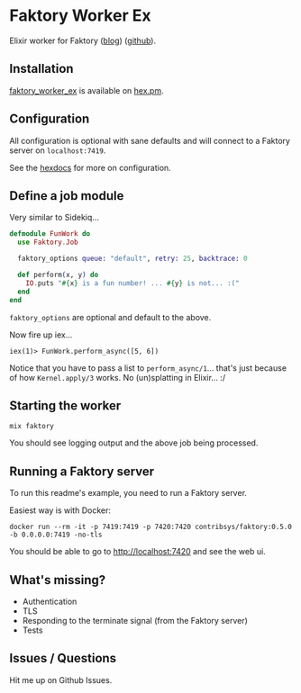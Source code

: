 # Faktory Worker Ex

Elixir worker for Faktory ([blog](http://www.mikeperham.com/2017/10/24/introducing-faktory/)) ([github](https://github.com/contribsys/faktory)).

## Installation

[faktory_worker_ex](https://hex.pm/packages/faktory_worker_ex) is available on
[hex.pm](https://hex.pm).


## Configuration

All configuration is optional with sane defaults and will connect to a
Faktory server on `localhost:7419`.

See the
[hexdocs](https://hexdocs.pm/faktory_worker_ex/Faktory.Configuration.html)
for more on configuration.

## Define a job module

Very similar to Sidekiq...

```elixir
defmodule FunWork do
  use Faktory.Job

  faktory_options queue: "default", retry: 25, backtrace: 0

  def perform(x, y) do
    IO.puts "#{x} is a fun number! ... #{y} is not... :("
  end
end
```

`faktory_options` are optional and default to the above.

Now fire up iex...

```
iex(1)> FunWork.perform_async([5, 6])
```

Notice that you have to pass a list to `perform_async/1`... that's just because
of how `Kernel.apply/3` works. No (un)splatting in Elixir... :/

## Starting the worker

`mix faktory`

You should see logging output and the above job being processed.

## Running a Faktory server

To run this readme's example, you need to run a Faktory server.

Easiest way is with Docker:
```
docker run --rm -it -p 7419:7419 -p 7420:7420 contribsys/faktory:0.5.0 -b 0.0.0.0:7419 -no-tls
```

You should be able to go to [http://localhost:7420](http://localhost:7420) and see the web ui.

## What's missing?

* Authentication
* TLS
* Responding to the terminate signal (from the Faktory server)
* Tests

## Issues / Questions

Hit me up on Github Issues.
